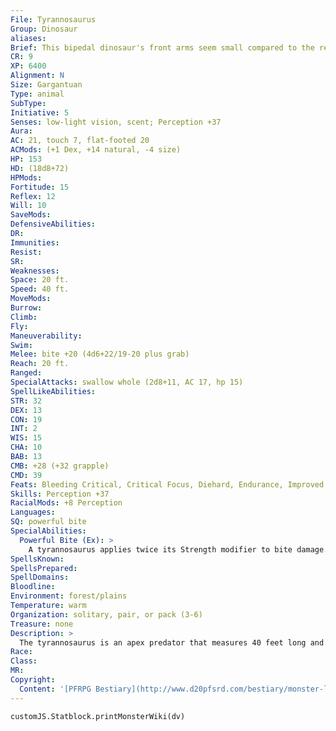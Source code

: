 ```yaml
---
File: Tyrannosaurus
Group: Dinosaur
aliases: 
Brief: This bipedal dinosaur's front arms seem small compared to the rest of its bulk, but its enormous head is all teeth.
CR: 9
XP: 6400
Alignment: N
Size: Gargantuan
Type: animal
SubType: 
Initiative: 5
Senses: low-light vision, scent; Perception +37
Aura: 
AC: 21, touch 7, flat-footed 20
ACMods: (+1 Dex, +14 natural, -4 size)
HP: 153
HD: (18d8+72)
HPMods: 
Fortitude: 15
Reflex: 12
Will: 10
SaveMods: 
DefensiveAbilities: 
DR: 
Immunities: 
Resist: 
SR: 
Weaknesses: 
Space: 20 ft.
Speed: 40 ft.
MoveMods: 
Burrow: 
Climb: 
Fly: 
Maneuverability: 
Swim: 
Melee: bite +20 (4d6+22/19-20 plus grab)
Reach: 20 ft.
Ranged: 
SpecialAttacks: swallow whole (2d8+11, AC 17, hp 15)
SpellLikeAbilities: 
STR: 32
DEX: 13
CON: 19
INT: 2
WIS: 15
CHA: 10
BAB: 13
CMB: +28 (+32 grapple)
CMD: 39
Feats: Bleeding Critical, Critical Focus, Diehard, Endurance, Improved Critical (bite), Improved Initiative, Iron Will, Run, Skill Focus (Perception)
Skills: Perception +37
RacialMods: +8 Perception
Languages: 
SQ: powerful bite
SpecialAbilities:
  Powerful Bite (Ex): >
    A tyrannosaurus applies twice its Strength modifier to bite damage.
SpellsKnown: 
SpellsPrepared: 
SpellDomains: 
Bloodline: 
Environment: forest/plains
Temperature: warm
Organization: solitary, pair, or pack (3-6)
Treasure: none
Description: >
  The tyrannosaurus is an apex predator that measures 40 feet long and weighs 14,000 pounds. Tyrannosaurus Companions Starting Statistics: Size Medium, Speed 30 ft.; AC +4 natural armor; Attack bite (1d8); Ability Scores Str 14, Dex 16, Con 10, Int 2, Wis 15, Cha 10; Special Qualities low-light vision, scent. 7th-Level Adv.: Size Large; AC +3 natural armor; Attack bite (2d6); Ability Scores Str +8, Dex -2, Con +4; Special Qualities grab, powerful bite.
Race: 
Class: 
MR: 
Copyright:
  Content: '[PFRPG Bestiary](http://www.d20pfsrd.com/bestiary/monster-listings/animals/dinosaur/tyrannosaurus)'
---
```

```dataviewjs
customJS.Statblock.printMonsterWiki(dv)
```
